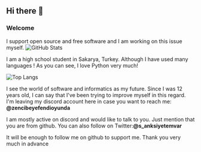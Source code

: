 ## Hi there 👋
### Welcome

I support open source and free software and I am working on this issue myself. 
![GitHub Stats](https://github-readme-stats.vercel.app/api?username=berhatpasha&show_icons=true&hide_title=true&bg_color=000000&text_color=ffffff&title_color=ff6347&icon_color=00bfff)

I am a high school student in Sakarya, Turkey.
Although I have used many languages ! As you can see, I love Python very much!

![Top Langs](https://github-readme-stats.vercel.app/api/top-langs/?username=berhatpasha&layout=compact&bg_color=000000&text_color=ffffff&title_color=ff6347)

I see the world of software and informatics as my future. Since I was 12 years old, I can say that I've been trying to improve myself in this regard. I'm leaving my discord account here in case you want to reach me: **@zencibeyefendioyunda**

I am mostly active on discord and would like to talk to you. Just mention that you are from github. You can also follow on Twitter:**@s_anksiyetemvar**

It will be enough to follow me on github to support me. Thank you very much in advance

